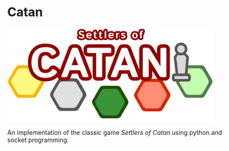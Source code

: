 # Catan
![](assets//title_screen//title.png)

An implementation of the classic game $\textit{Settlers of Catan}$ using python and socket programming. 
